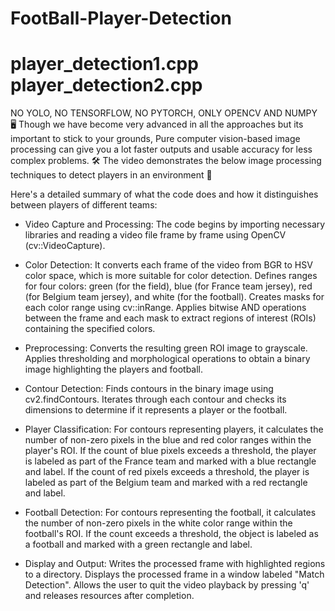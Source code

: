 # FootBall-Player-Detection
# player_detection1.cpp player_detection2.cpp
NO YOLO, NO TENSORFLOW, NO PYTORCH, ONLY OPENCV AND NUMPY 🖥️ Though we have become very advanced in all the approaches but its important to stick to your grounds, Pure computer vision-based image processing can give you a lot faster outputs and usable accuracy for less complex problems. 🛠️ The video demonstrates the below image processing techniques to detect players in an environment 🎥

Here's a detailed summary of what the code does and how it distinguishes between players of different teams:

- Video Capture and Processing: The code begins by importing necessary libraries and reading a video file frame by frame using OpenCV (cv::VideoCapture).

- Color Detection: It converts each frame of the video from BGR to HSV color space, which is more suitable for color detection. Defines ranges for four colors: green (for the field), blue (for France team jersey), red (for Belgium team jersey), and white (for the football). Creates masks for each color range using cv::inRange. Applies bitwise AND operations between the frame and each mask to extract regions of interest (ROIs) containing the specified colors.

- Preprocessing: Converts the resulting green ROI image to grayscale. Applies thresholding and morphological operations to obtain a binary image highlighting the players and football.

- Contour Detection: Finds contours in the binary image using cv2.findContours. Iterates through each contour and checks its dimensions to determine if it represents a player or the football.

- Player Classification: For contours representing players, it calculates the number of non-zero pixels in the blue and red color ranges within the player's ROI. If the count of blue pixels exceeds a threshold, the player is labeled as part of the France team and marked with a blue rectangle and label. If the count of red pixels exceeds a threshold, the player is labeled as part of the Belgium team and marked with a red rectangle and label.

- Football Detection: For contours representing the football, it calculates the number of non-zero pixels in the white color range within the football's ROI. If the count exceeds a threshold, the object is labeled as a football and marked with a green rectangle and label.

- Display and Output: Writes the processed frame with highlighted regions to a directory. Displays the processed frame in a window labeled "Match Detection". Allows the user to quit the video playback by pressing 'q' and releases resources after completion.


